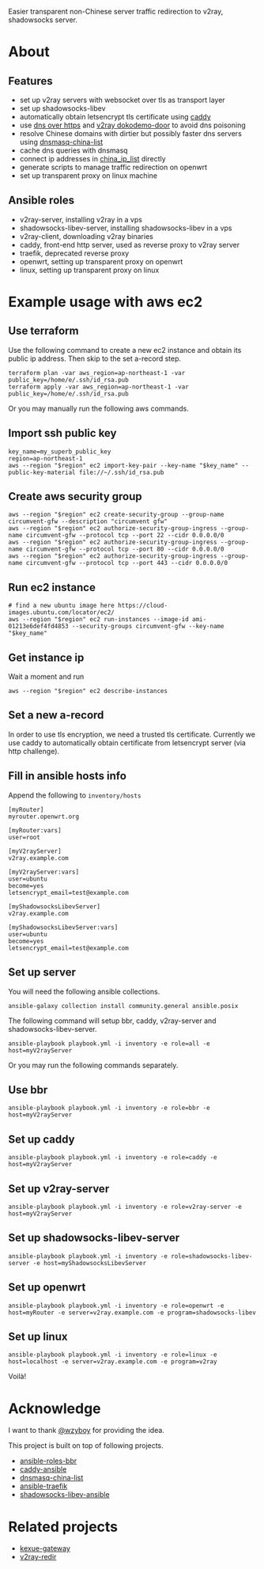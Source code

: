 Easier transparent non-Chinese server traffic redirection to v2ray, shadowsocks server.

# About

## Features
- set up v2ray servers with websocket over tls as transport layer
- set up shadowsocks-libev
- automatically obtain letsencrypt tls certificate using [caddy](https://caddyserver.com/)
- use [dns over https](https://github.com/aarond10/https_dns_proxy) and [v2ray dokodemo-door](https://v2ray.com/chapter_02/protocols/dokodemo.html) to avoid dns poisoning
- resolve Chinese domains with dirtier but possibly faster dns servers using [dnsmasq-china-list](https://github.com/felixonmars/dnsmasq-china-list)
- cache dns queries with dnsmasq
- connect ip addresses in [china_ip_list](https://github.com/LisonFan/china_ip_list) directly
- generate scripts to manage traffic redirection on openwrt
- set up transparent proxy on linux machine

## Ansible roles
- v2ray-server, installing v2ray in a vps
- shadowsocks-libev-server, installing shadowsocks-libev in a vps
- v2ray-client, downloading v2ray binaries
- caddy, front-end http server, used as reverse proxy to v2ray server
- traefik, deprecated reverse proxy
- openwrt, setting up transparent proxy on openwrt
- linux, setting up transparent proxy on linux

# Example usage with aws ec2

## Use terraform

Use the following command to create a new ec2 instance and obtain its public ip address. Then skip to the set a-record step.

```
terraform plan -var aws_region=ap-northeast-1 -var public_key=/home/e/.ssh/id_rsa.pub
terraform apply -var aws_region=ap-northeast-1 -var public_key=/home/e/.ssh/id_rsa.pub
```

Or you may manually run the following aws commands.

## Import ssh public key
```
key_name=my_superb_public_key
region=ap-northeast-1
aws --region "$region" ec2 import-key-pair --key-name "$key_name" --public-key-material file://~/.ssh/id_rsa.pub
```

## Create aws security group
```
aws --region "$region" ec2 create-security-group --group-name circumvent-gfw --description "circumvent gfw"
aws --region "$region" ec2 authorize-security-group-ingress --group-name circumvent-gfw --protocol tcp --port 22 --cidr 0.0.0.0/0
aws --region "$region" ec2 authorize-security-group-ingress --group-name circumvent-gfw --protocol tcp --port 80 --cidr 0.0.0.0/0
aws --region "$region" ec2 authorize-security-group-ingress --group-name circumvent-gfw --protocol tcp --port 443 --cidr 0.0.0.0/0
```

## Run ec2 instance
```
# find a new ubuntu image here https://cloud-images.ubuntu.com/locator/ec2/
aws --region "$region" ec2 run-instances --image-id ami-01213e6def4fd4853 --security-groups circumvent-gfw --key-name "$key_name"
```

## Get instance ip
Wait a moment and run
```
aws --region "$region" ec2 describe-instances
```

## Set a new a-record
In order to use tls encryption, we need a trusted tls certificate. Currently we use caddy to automatically obtain certificate from letsencrypt server (via http challenge).

## Fill in ansible hosts info
Append the following to `inventory/hosts`
```
[myRouter]
myrouter.openwrt.org

[myRouter:vars]
user=root

[myV2rayServer]
v2ray.example.com

[myV2rayServer:vars]
user=ubuntu
become=yes
letsencrypt_email=test@example.com

[myShadowsocksLibevServer]
v2ray.example.com

[myShadowsocksLibevServer:vars]
user=ubuntu
become=yes
letsencrypt_email=test@example.com
```

## Set up server
You will need the following ansible collections.
```
ansible-galaxy collection install community.general ansible.posix
```

The following command will setup bbr, caddy, v2ray-server and shadowsocks-libev-server.
```
ansible-playbook playbook.yml -i inventory -e role=all -e host=myV2rayServer
```
Or you may run the following commands separately.

## Use bbr
```
ansible-playbook playbook.yml -i inventory -e role=bbr -e host=myV2rayServer
```

## Set up caddy
```
ansible-playbook playbook.yml -i inventory -e role=caddy -e host=myV2rayServer
```

## Set up v2ray-server
```
ansible-playbook playbook.yml -i inventory -e role=v2ray-server -e host=myV2rayServer
```
## Set up shadowsocks-libev-server
```
ansible-playbook playbook.yml -i inventory -e role=shadowsocks-libev-server -e host=myShadowsocksLibevServer
```

## Set up openwrt
```
ansible-playbook playbook.yml -i inventory -e role=openwrt -e host=myRouter -e server=v2ray.example.com -e program=shadowsocks-libev
```

## Set up linux
```
ansible-playbook playbook.yml -i inventory -e role=linux -e host=localhost -e server=v2ray.example.com -e program=v2ray
```

Voilà!

# Acknowledge
I want to thank [@wzyboy](https://github.com/wzyboy) for providing the idea.

This project is built on top of following projects.
- [ansible-roles-bbr](https://github.com/devops-templates/ansible-roles-bbr)
- [caddy-ansible](https://github.com/antoiner77/caddy-ansible)
- [dnsmasq-china-list](https://github.com/felixonmars/dnsmasq-china-list)
- [ansible-traefik](https://github.com/kibatic/ansible-traefik)
- [shadowsocks-libev-ansible](https://github.com/vfreex/shadowsocks-libev-ansible)

# Related projects
- [kexue-gateway](https://github.com/wi1dcard/kexue-gateway/)
- [v2ray-redir](https://github.com/KireinaHoro/v2ray-redir)
